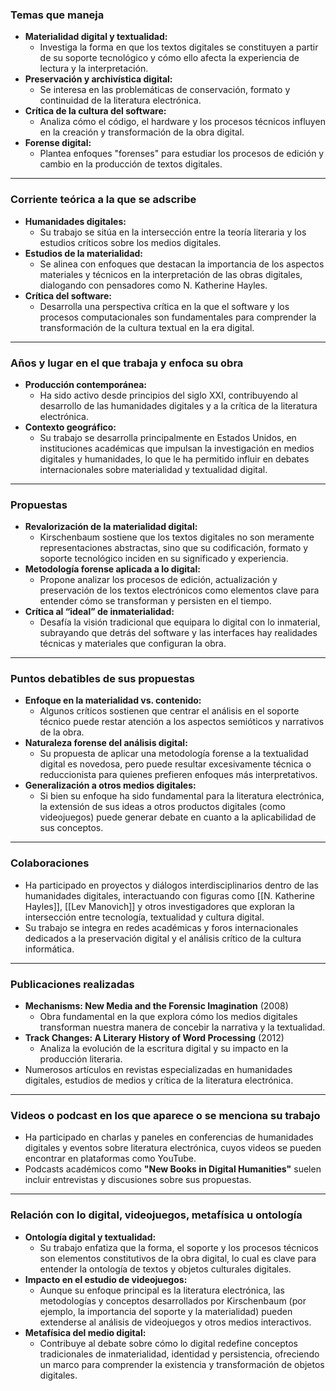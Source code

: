 ### Temas que maneja

- **Materialidad digital y textualidad:**
    - Investiga la forma en que los textos digitales se constituyen a partir de su soporte tecnológico y cómo ello afecta la experiencia de lectura y la interpretación.
- **Preservación y archivística digital:**
    - Se interesa en las problemáticas de conservación, formato y continuidad de la literatura electrónica.
- **Crítica de la cultura del software:**
    - Analiza cómo el código, el hardware y los procesos técnicos influyen en la creación y transformación de la obra digital.
- **Forense digital:**
    - Plantea enfoques "forenses" para estudiar los procesos de edición y cambio en la producción de textos digitales.

---

### Corriente teórica a la que se adscribe

- **Humanidades digitales:**
    - Su trabajo se sitúa en la intersección entre la teoría literaria y los estudios críticos sobre los medios digitales.
- **Estudios de la materialidad:**
    - Se alinea con enfoques que destacan la importancia de los aspectos materiales y técnicos en la interpretación de las obras digitales, dialogando con pensadores como N. Katherine Hayles.
- **Crítica del software:**
    - Desarrolla una perspectiva crítica en la que el software y los procesos computacionales son fundamentales para comprender la transformación de la cultura textual en la era digital.

---

### Años y lugar en el que trabaja y enfoca su obra

- **Producción contemporánea:**
    - Ha sido activo desde principios del siglo XXI, contribuyendo al desarrollo de las humanidades digitales y a la crítica de la literatura electrónica.
- **Contexto geográfico:**
    - Su trabajo se desarrolla principalmente en Estados Unidos, en instituciones académicas que impulsan la investigación en medios digitales y humanidades, lo que le ha permitido influir en debates internacionales sobre materialidad y textualidad digital.

---

### Propuestas

- **Revalorización de la materialidad digital:**
    - Kirschenbaum sostiene que los textos digitales no son meramente representaciones abstractas, sino que su codificación, formato y soporte tecnológico inciden en su significado y experiencia.
- **Metodología forense aplicada a lo digital:**
    - Propone analizar los procesos de edición, actualización y preservación de los textos electrónicos como elementos clave para entender cómo se transforman y persisten en el tiempo.
- **Crítica al “ideal” de inmaterialidad:**
    - Desafía la visión tradicional que equipara lo digital con lo inmaterial, subrayando que detrás del software y las interfaces hay realidades técnicas y materiales que configuran la obra.

---

### Puntos debatibles de sus propuestas

- **Enfoque en la materialidad vs. contenido:**
    - Algunos críticos sostienen que centrar el análisis en el soporte técnico puede restar atención a los aspectos semióticos y narrativos de la obra.
- **Naturaleza forense del análisis digital:**
    - Su propuesta de aplicar una metodología forense a la textualidad digital es novedosa, pero puede resultar excesivamente técnica o reduccionista para quienes prefieren enfoques más interpretativos.
- **Generalización a otros medios digitales:**
    - Si bien su enfoque ha sido fundamental para la literatura electrónica, la extensión de sus ideas a otros productos digitales (como videojuegos) puede generar debate en cuanto a la aplicabilidad de sus conceptos.

---

### Colaboraciones

- Ha participado en proyectos y diálogos interdisciplinarios dentro de las humanidades digitales, interactuando con figuras como [[N. Katherine Hayles]], [[Lev Manovich]] y otros investigadores que exploran la intersección entre tecnología, textualidad y cultura digital.
- Su trabajo se integra en redes académicas y foros internacionales dedicados a la preservación digital y el análisis crítico de la cultura informática.

---

### Publicaciones realizadas

- **Mechanisms: New Media and the Forensic Imagination** (2008)
    - Obra fundamental en la que explora cómo los medios digitales transforman nuestra manera de concebir la narrativa y la textualidad.
- **Track Changes: A Literary History of Word Processing** (2012)
    - Analiza la evolución de la escritura digital y su impacto en la producción literaria.
- Numerosos artículos en revistas especializadas en humanidades digitales, estudios de medios y crítica de la literatura electrónica.

---

### Videos o podcast en los que aparece o se menciona su trabajo

- Ha participado en charlas y paneles en conferencias de humanidades digitales y eventos sobre literatura electrónica, cuyos videos se pueden encontrar en plataformas como YouTube.
- Podcasts académicos como **"New Books in Digital Humanities"** suelen incluir entrevistas y discusiones sobre sus propuestas.

---

### Relación con lo digital, videojuegos, metafísica u ontología

- **Ontología digital y textualidad:**
    - Su trabajo enfatiza que la forma, el soporte y los procesos técnicos son elementos constitutivos de la obra digital, lo cual es clave para entender la ontología de textos y objetos culturales digitales.
- **Impacto en el estudio de videojuegos:**
    - Aunque su enfoque principal es la literatura electrónica, las metodologías y conceptos desarrollados por Kirschenbaum (por ejemplo, la importancia del soporte y la materialidad) pueden extenderse al análisis de videojuegos y otros medios interactivos.
- **Metafísica del medio digital:**
    - Contribuye al debate sobre cómo lo digital redefine conceptos tradicionales de inmaterialidad, identidad y persistencia, ofreciendo un marco para comprender la existencia y transformación de objetos digitales.
